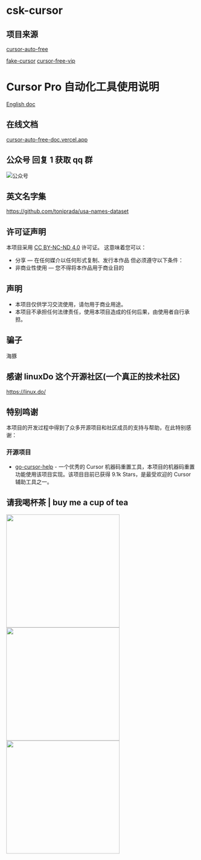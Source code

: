 # csk-cursor

## 项目来源
[cursor-auto-free](https://github.com/chengazhen/cursor-auto-free)

[fake-cursor](https://github.com/Angels-Ray/fake-cursor)
[cursor-free-vip](https://github.com/yeongpin/cursor-free-vip)



# Cursor Pro 自动化工具使用说明


[English doc](./README.EN.md)


## 在线文档
[cursor-auto-free-doc.vercel.app](https://cursor-auto-free-doc.vercel.app)


## 公众号 回复 1 获取 qq 群

![公众号](./screen/qrcode_for_gh_c985615b5f2b_258.jpg)

## 英文名字集
https://github.com/toniprada/usa-names-dataset

## 许可证声明
本项目采用 [CC BY-NC-ND 4.0](https://creativecommons.org/licenses/by-nc-nd/4.0/) 许可证。
这意味着您可以：
- 分享 — 在任何媒介以任何形式复制、发行本作品
但必须遵守以下条件：
- 非商业性使用 — 您不得将本作品用于商业目的

## 声明
- 本项目仅供学习交流使用，请勿用于商业用途。
- 本项目不承担任何法律责任，使用本项目造成的任何后果，由使用者自行承担。



## 骗子
海豚


## 感谢 linuxDo 这个开源社区(一个真正的技术社区)
https://linux.do/

## 特别鸣谢
本项目的开发过程中得到了众多开源项目和社区成员的支持与帮助，在此特别感谢：

### 开源项目
- [go-cursor-help](https://github.com/yuaotian/go-cursor-help) - 一个优秀的 Cursor 机器码重置工具，本项目的机器码重置功能使用该项目实现。该项目目前已获得 9.1k Stars，是最受欢迎的 Cursor 辅助工具之一。

## 请我喝杯茶 | buy me a cup of tea
<img src="./screen/image.png" width="300"/>
<img src="./screen/28613e3f3f23a935b66a7ba31ff4e3f.jpg" width="300"/>
 <img src="./screen/mm_facetoface_collect_qrcode_1738583247120.png" width="300"/>


